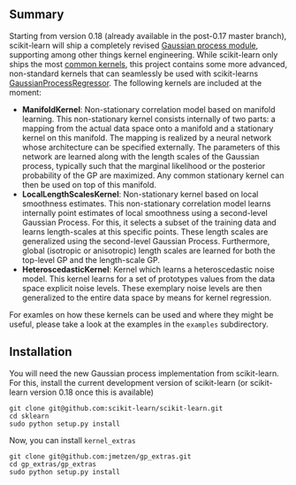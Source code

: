 Summary
-------

Starting from version 0.18 (already available in the post-0.17 master branch), scikit-learn will ship a completely revised [Gaussian process module](http://scikit-learn.org/dev/modules/gaussian_process.html), supporting among other things kernel engineering. While scikit-learn only ships the most [common kernels](http://scikit-learn.org/dev/modules/gaussian_process.html#kernels-for-gaussian-processes), this project contains some more advanced, non-standard kernels that can seamlessly be used with scikit-learns [GaussianProcessRegressor](http://scikit-learn.org/dev/modules/generated/sklearn.gaussian_process.GaussianProcessRegressor.html#sklearn.gaussian_process.GaussianProcessRegressor). The following kernels are included at the moment:
 * **ManifoldKernel**: Non-stationary correlation model based on manifold learning. This non-stationary kernel consists internally of two parts: a mapping from the actual data space onto a manifold and a stationary kernel on this manifold. The mapping is realized by a neural network whose architecture can be specified externally. The parameters of this network are learned along with the length scales of the Gaussian process, typically such that the marginal likelihood or the posterior probability of the GP are maximized. Any common stationary kernel can then be used on top of this manifold.
 * **LocalLengthScalesKernel**: Non-stationary kernel based on local smoothness estimates. This non-stationary correlation model learns internally point estimates of local smoothness using a second-level Gaussian Process. For this, it selects a subset of the training data and learns length-scales at this specific points. These length scales are generalized using the second-level Gaussian Process. Furthermore, global (isotropic or anisotropic) length scales are learned for both the top-level GP and the length-scale GP.
 * **HeteroscedasticKernel**: Kernel which learns a heteroscedastic noise model. This kernel learns for a set of prototypes values from the data space explicit noise levels. These exemplary noise levels are then generalized to the entire data space by means for kernel regression.

For examles on how these kernels can be used and where they might be useful, please take a look at the examples in the `examples` subdirectory.

Installation
------------

You will need the new Gaussian process implementation from scikit-learn. For this, install the current development version of scikit-learn (or scikit-learn version 0.18 once this is available)

    git clone git@github.com:scikit-learn/scikit-learn.git
    cd sklearn
    sudo python setup.py install

Now, you can install `kernel_extras`

    git clone git@github.com:jmetzen/gp_extras.git
    cd gp_extras/gp_extras
    sudo python setup.py install

